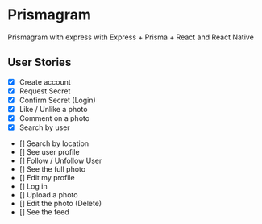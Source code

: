 # Prismagram
Prismagram with express with Express + Prisma + React and React Native

##  User Stories

- [X] Create account
- [X] Request Secret
- [X] Confirm Secret (Login)
- [X] Like / Unlike a photo
- [X] Comment on a photo
- [X] Search by user
- [] Search by location
- [] See user profile
- [] Follow / Unfollow User
- [] See the full photo
- [] Edit my profile
- [] Log in
- [] Upload a photo
- [] Edit the photo (Delete)
- [] See the feed